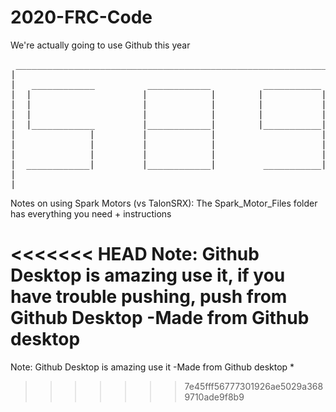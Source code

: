 # 2020-FRC-Code

We're actually going to use Github this year
<pre>
 _____________________________________________________________
|                                                             |
|   ____________          ____________          ___________   |
|  |                     |            |        |           |  |
|  |                     |            |        |           |  |
|  |                     |            |        |           |  |
|  |____________         |____________|        |___________|  |
|              |         |            |                    |  |
|              |         |            |                    |  |
|              |         |            |                    |  |
|  ____________|         |____________|         ___________|  |
|                                                             |
|_____________________________________________________________| -Adarsh && Lukas && Shyla
</pre>

Notes on using Spark Motors (vs TalonSRX): The Spark_Motor_Files folder has everything you need + instructions

<<<<<<< HEAD
Note: Github Desktop is amazing use it, if you have trouble pushing, push from Github Desktop
-Made from Github desktop
=======
Note: Github Desktop is amazing use it -Made from Github desktop
*
>>>>>>> 7e45fff56777301926ae5029a3689710ade9f8b9
